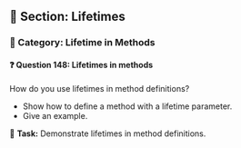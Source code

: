 ## 📘 Section: Lifetimes  
### 🔹 Category: Lifetime in Methods  
#### ❓ Question 148: Lifetimes in methods

How do you use lifetimes in method definitions?

- Show how to define a method with a lifetime parameter.
- Give an example.

🔧 **Task:** Demonstrate lifetimes in method definitions.
